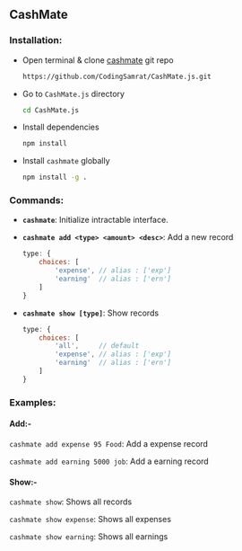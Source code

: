 ## CashMate

### Installation:
- Open terminal & clone [cashmate]('https://github.com/CodingSamrat/CashMate.js.git') git repo
    ``` sh
    https://github.com/CodingSamrat/CashMate.js.git
    ```

- Go to  `CashMate.js` directory
    ``` sh
    cd CashMate.js
    ```
- Install dependencies
    ``` sh
    npm install
    ```

- Install `cashmate` globally 
    ``` sh
    npm install -g .
    ```


### Commands:

- **`cashmate`**: Initialize intractable interface.

- **`cashmate add <type> <amount> <desc>`**: Add a new record

    ``` js
    type: {
        choices: [
            'expense', // alias : ['exp']
            'earning'  // alias : ['ern']
        ]
    }
    ```


- **`cashmate show [type]`**: Show records

    ``` js
    type: {
        choices: [
            'all',     // default
            'expense', // alias : ['exp']
            'earning'  // alias : ['ern']
        ]
    }
    ```

### Examples:

#### Add:-
`cashmate add expense 95 Food`: Add a expense record

`cashmate add earning 5000 job`: Add a earning record


#### Show:-
`cashmate show`: Shows all records

`cashmate show expense`: Shows all expenses

`cashmate show earning`: Shows all earnings